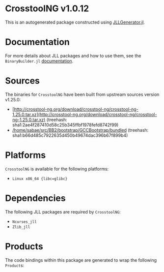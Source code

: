 # CrosstoolNG v1.0.12
This is an autogenerated package constructed using [JLLGenerator.jl](https://github.com/JuliaPackaging/BinaryBuilder2.jl/tree/main/JLLGenerator.jl).

# Documentation
For more details about JLL packages and how to use them, see the `BinaryBuilder.jl` [documentation](https://docs.binarybuilder.org/stable/jll/).

# Sources
The binaries for `CrosstoolNG` have been built from upstream sources version v1.25.0:

 - [http://crosstool-ng.org/download/crosstool-ng/crosstool-ng-1.25.0.tar.xz](http://crosstool-ng.org/download/crosstool-ng/crosstool-ng-1.25.0.tar.xz) (treehash: sha1:2ae4f287410d58c25b345ffbf1978fefd8742f99)
 - [/home/sabae/src/BB2/bootstrap/GCCBootstrap/bundled](/home/sabae/src/BB2/bootstrap/GCCBootstrap/bundled) (treehash: sha1:b66d485c7922635d450b49674dac396b67f899b4)
# Platforms

`CrosstoolNG` is available for the following platforms:

 - `Linux x86_64 {libc=glibc}`
# Dependencies
The following JLL packages are required by `CrosstoolNG`:

 - `Ncurses_jll`
 - `Zlib_jll`
# Products

The code bindings within this package are generated to wrap the following `Product`s:
<TODO>

